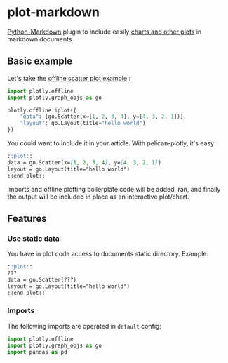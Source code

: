 # plot-markdown
[Python-Markdown](http://pythonhosted.org/Markdown/) plugin to include easily [charts and other plots](https://plot.ly/python/) in markdown documents.


## Basic example
Let's take the [offline scatter plot example](https://plot.ly/python/getting-started/#initialization-for-offline-plotting) :

```python
import plotly.offline
import plotly.graph_objs as go

plotly.offline.iplot({
    "data": [go.Scatter(x=[1, 2, 3, 4], y=[4, 3, 2, 1])],
    "layout": go.Layout(title="hello world")
})
```

You could want to include it in your article. With pelican-plotly, it's easy

```markdown
::plot::
data = go.Scatter(x=[1, 2, 3, 4], y=[4, 3, 2, 1])
layout = go.Layout(title="hello world")
::end-plot::
```

Imports and offline plotting boilerplate code will be added, ran,
and finally the output will be included in place as an interactive plot/chart.



## Features

### Use static data
You have in plot code access to documents static directory. Example:

```markdown
::plot::
???
data = go.Scatter(???)
layout = go.Layout(title="hello world")
::end-plot::
```

### Imports
The following imports are operated in `default` config:

```python
import plotly.offline
import plotly.graph_objs as go
import pandas as pd
```
